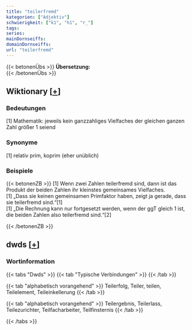 ```yaml
---
title: "teilerfremd"
kategorien: ["Adjektiv"]
schwierigkeit: ["k1", "h1", "r_"]
tags:
series:
mainDornseiffs:
domainDornseiffs:
url: "teilerfremd"
---
```


{{< betonenÜbs >}}
**Übersetzung:**  
{{< /betonenÜbs >}}

## Wiktionary [[+](https://de.wiktionary.org/wiki/teilerfremd)]

### Bedeutungen
[1] Mathematik: jeweils kein ganzzahliges Vielfaches der gleichen ganzen Zahl größer 1 seiend  

### Synonyme
[1] relativ prim, koprim (eher unüblich)  

### Beispiele
{{< betonenZB >}}
[1] Wenn zwei Zahlen teilerfremd sind, dann ist das Produkt der beiden Zahlen ihr kleinstes gemeinsames Vielfaches.  
[1] „Dass sie keinen gemeinsamen Primfaktor haben, zeigt ja gerade, dass sie teilerfremd sind.“[1]  
[1] „Die Rechnung kann nur fortgesetzt werden, wenn der ggT gleich 1 ist, die beiden Zahlen also teilerfremd sind.“[2]  

{{< /betonenZB >}}


## dwds [[+](https://www.dwds.de/wb/teilerfremd)]

### Wortinformation
{{< tabs "Dwds" >}}
{{< tab "Typische Verbindungen" >}}
{{< /tab >}}

{{< tab "alphabetisch vorangehend" >}}
Teilerfolg, Teiler, teilen, Teilelement, Teileinkellerung
{{< /tab >}}

{{< tab "alphabetisch vorangehend" >}}
Teilergebnis, Teilerlass, Teilezurichter, Teilfacharbeiter, Teilfinsternis
{{< /tab >}}

{{< /tabs >}}

